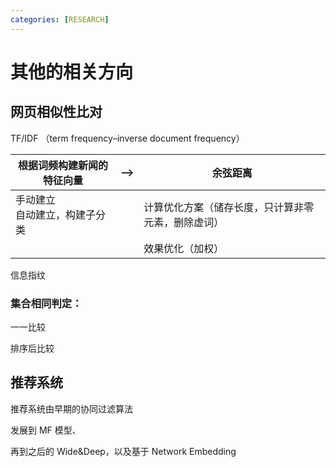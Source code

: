 ```yaml
---
categories: [RESEARCH]
---
```


# 其他的相关方向

## 网页相似性比对

TF/IDF （term frequency–inverse document frequency）

| 根据词频构建新闻的特征向量       | -->  | 余弦距离                                           |
| -------------------------------- | ---- | -------------------------------------------------- |
| 手动建立<br>自动建立，构建子分类 |      | 计算优化方案（储存长度，只计算非零元素，删除虚词） |
|                                  |      | 效果优化（加权）                                   |

信息指纹

### 集合相同判定：

一一比较

排序后比较



## 推荐系统

推荐系统由早期的协同过滤算法

发展到 MF 模型、

再到之后的 Wide&Deep，以及基于 Network Embedding
